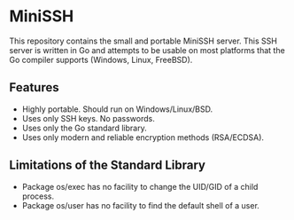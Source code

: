 # MiniSSH

This repository contains the small and portable MiniSSH server. This SSH server
is written in Go and attempts to be usable on most platforms that the Go
compiler supports (Windows, Linux, FreeBSD).

## Features

- Highly portable. Should run on Windows/Linux/BSD.
- Uses only SSH keys. No passwords.
- Uses only the Go standard library.
- Uses only modern and reliable encryption methods (RSA/ECDSA).

## Limitations of the Standard Library

- Package os/exec has no facility to change the UID/GID of a child process.
- Package os/user has no facility to find the default shell of a user.